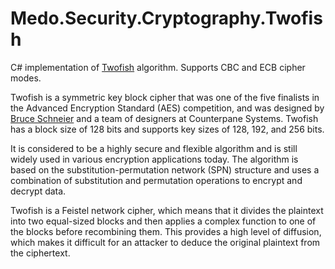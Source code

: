 Medo.Security.Cryptography.Twofish
==================================

C# implementation of [Twofish][twofish] algorithm. Supports CBC and ECB cipher
modes.

Twofish is a symmetric key block cipher that was one of the five finalists in
the Advanced Encryption Standard (AES) competition, and was designed by [Bruce Schneier][schneier]
and a team of designers at Counterpane Systems. Twofish has a block size of 128
bits and supports key sizes of 128, 192, and 256 bits.

It is considered to be a highly secure and flexible algorithm and is still
widely used in various encryption applications today. The algorithm is based on
the substitution-permutation network (SPN) structure and uses a combination of
substitution and permutation operations to encrypt and decrypt data.

Twofish is a Feistel network cipher, which means that it divides the plaintext
into two equal-sized blocks and then applies a complex function to one of the
blocks before recombining them. This provides a high level of diffusion, which
makes it difficult for an attacker to deduce the original plaintext from the
ciphertext.



[twofish]: https://www.schneier.com/academic/archives/1998/12/the_twofish_encrypti.html
[schneier]: https://www.schneier.com/